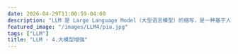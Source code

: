 ```yaml
---
date: 2026-04-29T11:00:59-04:00
description: "LLM 是 Large Language Model（大型语言模型）的缩写，是一种基于人工智能技术的自然语言处理模型。它通过大量的文本数据进行训练，能够理解和生成人类语言，广泛应用于文本生成、翻译、问答、摘要等任务。"
featured_image: "/images/LLM4/pia.jpg"
tags: ["LLM"]
title: "LLM - 4.大模型增强"
---
```


